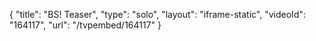 {
    "title": "BS! Teaser",
    "type": "solo",
    "layout": "iframe-static",
    "videoId": "164117",
    "url": "\/tvpembed\/164117"
}